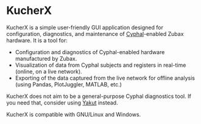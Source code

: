 # KucherX

KucherX is a simple user-friendly GUI application designed for configuration, diagnostics,
and maintenance of [Cyphal](https://opencyphal.org/)-enabled Zubax hardware.
It is a tool for:

- Configuration and diagnostics of Cyphal-enabled hardware manufactured by Zubax.
- Visualization of data from Cyphal subjects and registers in real-time (online, on a live network).
- Exporting of the data captured from the live network for offline analysis (using Pandas, PlotJuggler, MATLAB, etc.)

KucherX does not aim to be a general-purpose Cyphal diagnostics tool.
If you need that, consider using [Yakut](https://github.com/OpenCyphal/yakut) instead.

KucherX is compatible with GNU/Linux and Windows.
